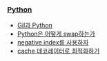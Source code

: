 ### [Python](https://blog.seulgi.kim/search/label/Python)
* [Gil과 Python](https://blog.seulgi.kim/2015/07/gil-python.html)
* [Python은 어떻게 swap하는가 ](https://blog.seulgi.kim/2017/01/python-swap.html)
* [negative index를 사용하자 ](https://blog.seulgi.kim/2017/01/python-negative-index.html)
* [cache 데코레이터로 최적화하기](https://blog.seulgi.kim/2021/05/python-cache-decorator.html)
